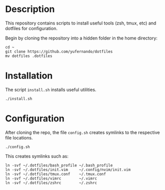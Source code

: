 # Description 
This repository contains scripts to install useful tools (zsh, tmux, etc) and dotfiles for configuration.

Begin by cloning the repository into a hidden folder in the home directory:

```
cd ~
git clone https://github.com/yufernando/dotfiles
mv dotfiles .dotfiles
```

# Installation

The script `install.sh` installs useful utilities.

`./install.sh`

# Configuration

After cloning the repo, the file `config.sh` creates symlinks to the respective file locations.

```
./config.sh
```

This creates symlinks such as:
```
ln -svf ~/.dotfiles/bash_profile ~/.bash_profile
ln -svf ~/.dotfiles/init.vim     ~/.config/nvim/init.vim
ln -svf ~/.dotfiles/tmux.conf    ~/.tmux.conf
ln -svf ~/.dotfiles/vimrc        ~/.vimrc
ln -svf ~/.dotfiles/zshrc        ~/.zshrc
```
